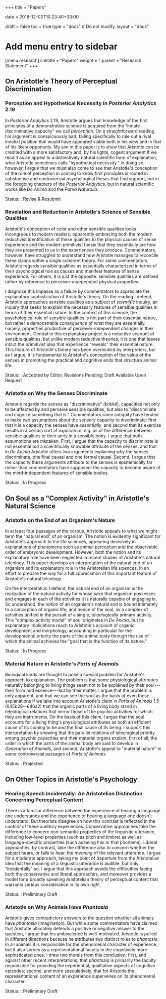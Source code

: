 +++
title = "Papers"

date = 2018-12-02T10:23:40+03:00

draft = false
toc = true
type = "docs"  # Do not modify.
layout = "docs"

# Add menu entry to sidebar
[menu.research]
  linktitle = "Papers"
  weight = 1
  parent = "Research Statement"
+++

## On Aristotle's Theory of Perceptual Discrimination

### Perception and Hypothetical Necessity in _Posterior Analytics_ 2.19

In _Posterior Analytics_ 2.19, Aristotle argues that knowledge of the first principles of a demonstrative science is acquired from the "innate discriminative capacity" we call _perception_. On a straightforward reading, his argument is conspicuously bad, failing specifically to rule out a rival innatist position that would have appeared viable both in his view and in that of his likely opponents. My aim in this paper is to show that Aristotle can be credited with a more satisfactory and, by his lights, cogent argument if we read it as an appeal to a distinctively natural scientific form of explanation, what Aristotle sometimes calls "hypothetical necessity." In doing so, however, I argue that we must also come to see that Aristotle's conception of the role of perception in coming to know first principles is rooted in substantive and controversial psychological theses that find support, not in the foregoing chapters of the _Posterior Analytics_, but in natural scientific works like _De Anima_ and the _Parva Naturalia_.

Status:
: Revise & Resubmit

### Revelation and Reduction in Aristotle's Science of Sensible Qualities

Aristotle's conception of color and other sensible qualities looks incongruous to modern readers, apparently embracing both the modern reductivist identification of these qualities to the physical causes of sense experience and the modern primitivist thesis that they essentially are how they are presented to us in the experiences they produce. Commentators, however, have struggled to understand how Aristotle manages to reconcile these claims within a single coherent theory. For some commentators, Aristotle regards sensible qualities as essentially characterized in terms of their psychological role as causes and manifest features of sense experience. For others, it is just the opposite: sensible qualities are defined rather by reference to perceiver-_independent_ physical properties. 

I diagnose this impasse as a failure by commentators to appreciate the explanatory sophistication of Aristotle's theory. On the reading I defend, Aristotle approaches sensible qualities as a subject of _scientific_ inquiry, an inquiry that seeks to explain the necessary features of sensible qualities in terms of their essential nature. In the context of this science, the psychological role of sensible qualities is not part of their essential nature, but rather a demonstrable _consequence_ of what they are essentially: namely, properties productive of perceiver-independent changes in their environment. Central to this explanatory project is a reductive account of sensible qualities, but unlike modern reductive theories, it is one that leaves intact the primitivist idea that experience "reveals" their essential nature. This feature of Aristotle's theory has been overlooked by interpreters, but as I argue, it is fundamental to Aristotle's conception of the value of the senses in promoting the practical and cognitive ends that structure animal life.

<!-- Aristotle shares with modern physicalists the view that colors and other sensible qualities are identical to the properties that cause us to experience them. Unlike modern physicalists, however, Aristotle does not conclude from this that ordinary sense experience therefore cannot "reveal" to us what sensible qualities essentially are. In this paper, I propose to explain why. The reason, I contend, is not just that Aristotle’s physics is radically different from our own. To be sure, Aristotle does not see the same structural disanalogies between the world as we experience it and as it is described by fundamental physics, but for him too the identification of sensible qualities with the causes of sense experience is reductive, an attempt to explain sensible qualities in terms of more general---and scientifically sophisticated---causal connections. Nevertheless, for Aristotle the value of sense perception consists in its ability to make perceivers aware of the physical properties responsible for those experiences. In defending this view, I argue, Aristotle articulates a conception of perceptual knowledge that is both interesting in its own right and provides a novel justification for the intuitive thesis that experience of sensible qualities reveals, in some way or other, what those qualities essentially are. -->

Status:
: Accepted by Editor, Revisions Pending; Draft Available Upon Request

### Aristotle on Why the Senses Discriminate

Aristotle regards the senses as "discriminative" (_kritikê_), capacities not only to be affected by and perceive sensible qualities, but also to "discriminate and cognize something that is." Commentators since antiquity have tended to make two assumptions about the sensory capacity to discriminate: first that it is a capacity the senses have _essentially_, and second that its exercise results in a certain sort of _experience_, _e.g._ as of the difference between sensible qualities or their unity in a sensible body. I argue that both assumptions are mistaken. First, I argue that the capacity to discriminate is not essential but a scientifically knowable attribute of the senses, and that in _De Anima_ Aristotle offers two arguments explaining why the senses discriminate, one final causal and one formal causal. Second, I argue that the capacity these arguments attribute to the senses is epistemically far richer than commentators have supposed: the capacity to become aware of the mind-independent features of sensible bodies.

Status:
: In Progress

<!-- ### "Mixture and Motion": Aristotle on the Nature of Sensible Qualities -->

<!-- Aristotle identifies colors, sounds, flavors, and other sensible qualities with the physical properties that cause us to experience those qualities. However, unlike modern "physicalist" theories of sensible qualities, Aristotle does not draw a distinction between how we experience a quality and how that quality essentially is. I argue that this unique and puzzling feature of Aristotle's physicalism stems from a commitment to the view that a sensible quality is an abstract, mathematical form present in its actual as well as its potential instances, and I show that this view enables him to avoid some prominent objections to physicalist theories of sensible qualities. -->

<!-- Status: -->
<!-- : Promised to Editor, Preliminary Draft -->

<!-- ### Sensible Qualities, Sensible Objects, and Aristotle's Realism -->

<!-- Aristotle seems to think that objects for the most part have the colors, sounds, odors, and flavors we experience them as having, irrespective of whether they are experienced as having them. But for many commentators his commitment to this realist picture is importantly qualified. In their view, Aristotle concedes that colors, sounds, and other sensible qualities are _in actuality_ dependent on perceivers, so that a world without perceivers would be a world in which nothing is colored or sounding in the fullest sense. I argue that qualified realist views fail to distinguish two essentially distinct potentialities of material bodies, namely that which makes the body sensibly _qualified_ (colored or sounding) and that which makes it _sensible_ (visible or audible). Once we draw this distinction, we can see that Aristotle consistently---both in _De Anima_ and elsewhere---maintains an unqualified realism about sensible qualities, according to which a world without perceivers could be just as colorful, sonorous, and flavorful as ours is. -->

<!-- Status: -->
<!-- : Preliminary Draft -->


## On Soul as a "Complex Activity" in Aristotle's Natural Science

### Aristotle on the End of an Organism's Nature

In at least four passages of the corpus, Aristotle appeals to what we might term the "natural end" of an organism. The notion is evidently significant for Aristotle's approach to the life sciences, appearing decisively in explanations of phenomena such as animal perception and the observable order of embryonic development. However, both the notion and its explanatory role have been neglected in recent studies of Aristotle's natural teleology. This paper develops an interpretation of the natural end of an organism and its explanatory role in the Aristotelian life sciences, in an effort to prepare the way for a full appreciation of this important feature of Aristotle's natural teleology.

On the interpretation I defend, the natural end of an organism is the realization of the natural activity for whose sake that organism possesses and engages in each of the activities it is naturally capable of engaging in. So understood, the notion of an organism's natural end is bound intimately to a conception of organic life, and hence of the soul, as a complex of activities unified in the pursuit of a single, teleologically primary activity. This "complex activity model" of soul originates in _De Anima_, but its explanatory implications reach to Aristotle's account of organic development and morphology, accounting in particular for the developmental priority the parts of the animal body through the use of which the animal achieves the "goal that is the function of its nature."

Status:
: In Progress

### Material Nature in Aristotle's _Parts of Animals_

Biological kinds are thought to pose a special problem for Aristotle's approach to explanation. The problem is that some physiological attributes naturally belonging to living things seem not to be explained by their soul---their form and essence---but by their matter. I argue that the problem is only apparent, and that we can see the soul as the basis of even these explanations if we take into account Aristotle's claim in _Parts of Animals_ 1.5 (645b28--646a2) that the organic parts of a living body stand in teleological relations that mirror those of the psychic activities for which they are instruments. On the basis of this claim, I argue that the soul accounts for a living thing's physiological attributes as both an efficient cause of its coming to be and the final cause of its being. I support this interpretation by showing that the parallel relations of teleological priority among psychic capacities and their material organs explain, first of all, the order in which the parts of the animal body are said to develop in _Generation of Animals_, and second, Aristotle's appeal to "material nature" in some controversial passages of _Parts of Animals_.

Status:
: Projected

## On Other Topics in Aristotle's Psychology

### Hearing Speech Incidentally: An Aristotelian Distinction Concerning Perceptual Content

There is a familiar difference between the experience of hearing a language one understands and the experience of hearing a language one doesn't understand. But theorists disagree on how this contrast is reflected in the _content_ of these auditory experiences. Conservative approaches take the difference to concern non-semantic properties of the linguistic utterance, including low-level properties (such as pitch and timbre) as well as language-specific properties (such as being this or that phoneme). Liberal approaches, by contrast, take the difference also to concern whether the subject hears, or fails to hear, the _meaning_ of the relevant utterance. I argue for a moderate approach, taking my point of departure from the Aristotelian idea that the meaning of a linguistic utterance is audible, but only "incidentally" so. I argue that this approach avoids the difficulties facing both the conservative and liberal approaches, and moreover provides a model for a broadly speaking Aristotelian theory of perceptual content that warrants serious consideration in its own right.

Status:
: Preliminary Draft

### Aristotle on Why Animals Have _Phantasia_

Aristotle gives contradictory answers to the question whether all animals have _phantasia_ (imagination). But while some commentators have claimed that Aristotle ultimately defends a positive or negative answer to the question, I argue that his ambivalence is well-motivated. Aristotle is pulled in different directions because he attributes two distinct roles to _phantasia_. In all animals it is responsible for the phenomenal character of experience, but it also serves as a representational faculty in the cognitively more sophisticated ones. I draw two morals from this conclusion: first, and against other recent interpretations, that _phantasia_ is primarily the faculty responsible for providing the experiential, qualitative aspects of cognitive episodes; second, and more speculatively, that for Aristotle the representational content of an experience supervenes on its phenomenal character.

Status:
: Preliminary Draft
